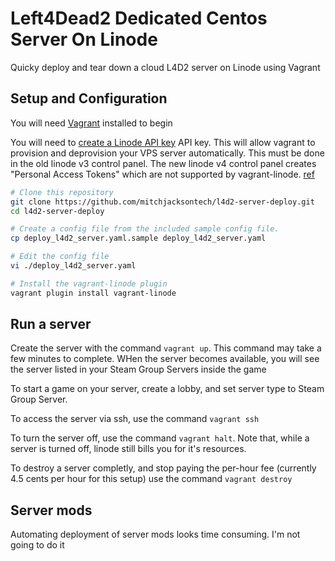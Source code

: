 # Left4Dead2 Dedicated Centos Server On Linode

Quicky deploy and tear down a cloud L4D2 server on Linode using Vagrant

## Setup and Configuration

You will need [Vagrant](https://vagrantup.com) installed to begin

You will need to
[create a Linode API key](https://manager.linode.com/profile/api) API key.
This will allow vagrant to provision and deprovision your VPS server automatically.
This must be done in the old linode v3 control panel.  The new linode v4
control panel creates "Personal Access Tokens" which are not supported by
vagrant-linode. [ref](https://github.com/displague/vagrant-linode/issues/95)

```bash
# Clone this repository
git clone https://github.com/mitchjacksontech/l4d2-server-deploy.git
cd l4d2-server-deploy

# Create a config file from the included sample config file.
cp deploy_l4d2_server.yaml.sample deploy_l4d2_server.yaml

# Edit the config file
vi ./deploy_l4d2_server.yaml

# Install the vagrant-linode plugin
vagrant plugin install vagrant-linode
```

## Run a server

Create the server with the command `vagrant up`.  This command may take a
few minutes to complete.  WHen the server becomes available, you will see
the server listed in your Steam Group Servers inside the game

To start a game on your server, create a lobby, and set server type to
Steam Group Server.

To access the server via ssh, use the command `vagrant ssh`

To turn the server off, use the command `vagrant halt`.  Note that, while a
server is turned off, linode still bills you for it's resources.

To destroy a server completly, and stop paying the per-hour fee (currently
4.5 cents per hour for this setup) use the command `vagrant destroy`

## Server mods

Automating deployment of server mods looks time consuming.  I'm not
going to do it
